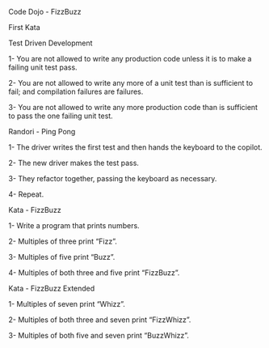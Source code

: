 Code Dojo - FizzBuzz

First Kata

Test Driven Development

1- You are not allowed to write any production code unless it is to make a failing unit test pass.

2- You are not allowed to write any more of a unit test than is sufficient to fail; and compilation failures are failures.

3- You are not allowed to write any more production code than is sufficient to pass the one failing unit test.

Randori - Ping Pong

1- The driver writes the first test and then hands the keyboard to the copilot.

2- The new driver makes the test pass.

3- They refactor together, passing the keyboard as necessary.

4- Repeat.

Kata - FizzBuzz

1- Write a program that prints numbers.

2- Multiples of three print “Fizz”.

3- Multiples of five print “Buzz”.

4- Multiples of both three and five print “FizzBuzz”.

Kata - FizzBuzz Extended

1- Multiples of seven print “Whizz”.

2- Multiples of both three and seven print “FizzWhizz”.

3- Multiples of both five and seven print “BuzzWhizz”.
